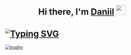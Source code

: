 <h1 align="center">Hi there, I'm <a href="https://daniilshat.ru/" target="_blank">Daniil</a> 
<img src="https://github.com/blackcater/blackcater/raw/main/images/Hi.gif" height="32"/></h1>

# [![Typing SVG](https://readme-typing-svg.herokuapp.com?color=47B8F7&lines=Computer+science+student;Developer+from+Uzbekistan)](https://git.io/typing-svg)
[![trophy](https://github-profile-trophy.vercel.app/?username=ryo-ma)](https://github.com/ryo-ma/github-profile-trophy)
<!---
CloseCoder/CloseCoder is a ✨ special ✨ repository because its `README.md` (this file) appears on your GitHub profile.
You can click the Preview link to take a look at your changes.
--->

